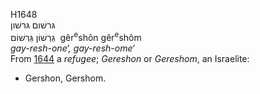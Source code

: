H1648  
גּרשׁום גּרשׁון  
גֵּרְשׁוֹן גֵּרְשׁוֹם ‎ gêr<sup>e</sup>shôn gêr<sup>e</sup>shôm  
*gay-resh-one‘,* *gay-resh-ome‘*  
From [1644](h1644) a *refugee*; *Gereshon* or *Gereshom*, an Israelite:
- Gershon, Gershom.  
